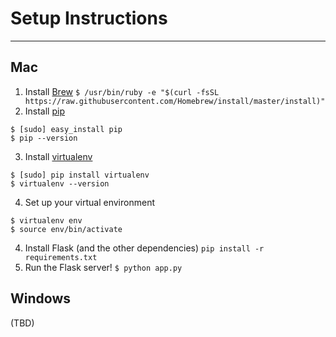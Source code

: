 # Setup Instructions
---
## Mac
1. Install [Brew](https://brew.sh/)
`$ /usr/bin/ruby -e "$(curl -fsSL https://raw.githubusercontent.com/Homebrew/install/master/install)"`
2. Install [pip](https://pip.pypa.io/)
```
$ [sudo] easy_install pip
$ pip --version
```
3. Install [virtualenv](https://virtualenv.pypa.io/en/latest/)
```
$ [sudo] pip install virtualenv
$ virtualenv --version
```
4. Set up your virtual environment
```
$ virtualenv env
$ source env/bin/activate
```
4. Install Flask (and the other dependencies)
`pip install -r requirements.txt`
5. Run the Flask server!
`$ python app.py`

## Windows
(TBD)